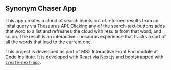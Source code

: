 ## Synonym Chaser App

This app creates a cloud of search inputs out of returned results from an inital query via Thesaurus API. Clicking any of the search-text-buttons adds that word to a list and refreshes the cloud with results from that word, and so on. The result is an interactive Thesaurus experience that tracks a cart of all the words that lead to the current one.

This project is developed as part of MS2 Interactive Front End module at Code Institute. It is developed with React via [Next.js](https://nextjs.org/) and bootstrapped with [`create-next-app`](https://github.com/vercel/next.js/tree/canary/packages/create-next-app).

